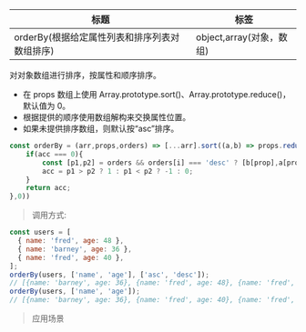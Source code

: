 |  标题   | 标签  |
|  ----  | ----  |
| orderBy(根据给定属性列表和排序列表对数组排序) | object,array(对象，数组) |

对对象数组进行排序，按属性和顺序排序。

* 在 props 数组上使用 Array.prototype.sort()、Array.prototype.reduce()，默认值为 0。
* 根据提供的顺序使用数组解构来交换属性位置。
* 如果未提供排序数组，则默认按“asc”排序。

```js
const orderBy = (arr,props,orders) => [...arr].sort((a,b) => props.reduce((acc,prop,i) => {
    if(acc === 0){
        const [p1,p2] = orders && orders[i] === 'desc' ? [b[prop],a[prop]] : [a[prop],b[prop]];
        acc = p1 > p2 ? 1 : p1 < p2 ? -1 : 0;
    }
    return acc;
},0))
```

> 调用方式:

```js
const users = [
  { name: 'fred', age: 48 },
  { name: 'barney', age: 36 },
  { name: 'fred', age: 40 },
];
orderBy(users, ['name', 'age'], ['asc', 'desc']);
// [{name: 'barney', age: 36}, {name: 'fred', age: 48}, {name: 'fred', age: 40}]
orderBy(users, ['name', 'age']);
// [{name: 'barney', age: 36}, {name: 'fred', age: 40}, {name: 'fred', age: 48}]
```

> 应用场景